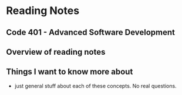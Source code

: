 # Reading Notes


## Code 401 - Advanced Software Development

## Overview of reading notes



## Things I want to know more about

* just general stuff about each of these concepts. No real questions.